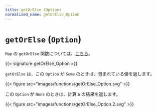 ```yaml
---
title: getOrElse (Option)
normalized_name: getOrElse_Option
---
```


# `getOrElse` (`Option`)

`Map` の `getOrElse` 関数については、[こちら](./getOrElse_Map)。

{{< signature getOrElse_Option >}}

`getOrElse` は、この `Option` が `Some` のときは、包まれている値を返します。

{{< figure src="images/functions/getOrElse_Option.svg" >}}

この `Option` が `None` のときは、計算 `b` の結果を返します。

{{< figure src="images/functions/getOrElse_Option.2.svg" >}}

